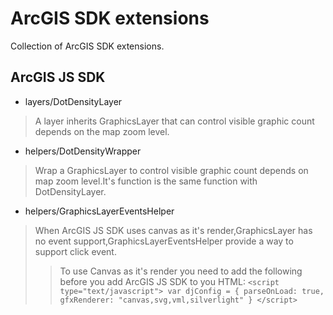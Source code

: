 # ArcGIS SDK extensions
Collection of ArcGIS SDK extensions.

## ArcGIS JS SDK
* layers/DotDensityLayer
> A layer inherits GraphicsLayer that can control visible graphic count depends on the map zoom level.

* helpers/DotDensityWrapper
> Wrap a GraphicsLayer to control visible graphic count depends on map zoom level.It's function is the same function with DotDensityLayer.

* helpers/GraphicsLayerEventsHelper
> When ArcGIS JS SDK uses canvas as it's render,GraphicsLayer has no event support,GraphicsLayerEventsHelper provide a way to support click event. 
>> To use Canvas as it's render you need to add the following before you add ArcGIS JS SDK to you HTML:
    `<script type="text/javascript">
        var djConfig = {
            parseOnLoad: true,
            gfxRenderer: "canvas,svg,vml,silverlight"
        }
    </script>`
